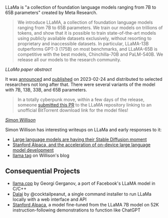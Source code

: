 LLaMa is "a collection of foundation language models ranging from 7B to 65B parameters" created by Meta Research.

> We introduce LLaMA, a collection of foundation language models ranging from 7B to 65B parameters. We train our models on trillions of tokens, and show that it is possible to train state-of-the-art models using publicly available datasets exclusively, without resorting to proprietary and inaccessible datasets. In particular, LLaMA-13B outperforms GPT-3 (175B) on most benchmarks, and LLaMA-65B is competitive with the best models, Chinchilla-70B and PaLM-540B. We release all our models to the research community.

<cite>LLaMa paper abstract</cite>

It was [announced](https://ai.facebook.com/blog/large-language-model-llama-meta-ai/) and [published](https://research.facebook.com/publications/llama-open-and-efficient-foundation-language-models/) on 2023-02-24 and distributed to selected researchers not long after that.  There were several variants of the model with 7B, 13B, 33B, and 65B parameters.

> In a totally cyberpunk move, within a few days of the release, someone [submitted this PR](https://github.com/facebookresearch/llama/pull/73) to the LLaMA repository linking to an unofficial BitTorrent download link for the model files!

[<cite>Simon Willison</cite>](https://simonwillison.net/2023/Mar/11/llama/)

Simon Willison has interesting writeups on LLaMa and early responses to it:

- [Large language models are having their Stable Diffusion moment](https://simonwillison.net/2023/Mar/11/llama/)
- [Stanford Alpaca, and the acceleration of on-device large language model development](https://simonwillison.net/2023/Mar/13/alpaca/)
- [llama tag](https://simonwillison.net/tags/llama/) on Willison's blog

## Consequential Projects

- [llama.cpp](https://github.com/ggerganov/llama.cpp) by Georgi Gerganov, a port of Facebook's LLaMA model in C/C++
- [Dalai](https://github.com/cocktailpeanut/dalai) by @cocktailpeanut, a single command installer to run LLaMa locally with a web interface and API
- [Stanford Alpaca](https://crfm.stanford.edu/2023/03/13/alpaca.html), a model fine-tuned from the LLaMA 7B model on 52K instruction-following demonstrations to function like ChatGPT
